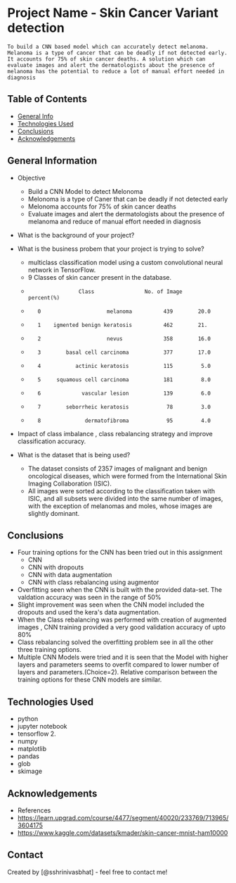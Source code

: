# Project Name - Skin Cancer Variant detection
    To build a CNN based model which can accurately detect melanoma. Melanoma is a type of cancer that can be deadly if not detected early. It accounts for 75% of skin cancer deaths. A solution which can evaluate images and alert the dermatologists about the presence of melanoma has the potential to reduce a lot of manual effort needed in diagnosis

## Table of Contents
* [General Info](#general-information)
* [Technologies Used](#technologies-used)
* [Conclusions](#conclusions)
* [Acknowledgements](#acknowledgements)

<!-- You can include any other section that is pertinent to your problem -->

## General Information
- Objective
    - Build a CNN Model to detect Melonoma
    - Melonoma is a type of Caner that can be deadly if not detected early
    - Melonoma accounts for 75% of skin cancer deaths
    - Evaluate images and alert the dermatologists about the presence of melanoma and reduce of manual effort needed in diagnosis
- What is the background of your project?
- What is the business probem that your project is trying to solve?
    -  multiclass classification model using a custom convolutional neural network in TensorFlow. 
    - 9 Classes of skin cancer present in the database.
    -                     Class                No. of Image      percent(%)
    -        0                     melanoma          439        20.0
    -        1    igmented benign keratosis          462        21.
    -        2                     nevus             358        16.0
    -        3        basal cell carcinoma           377        17.0
    -        4           actinic keratosis           115         5.0
    -        5     squamous cell carcinoma           181         8.0
    -        6             vascular lesion           139         6.0
    -        7        seborrheic keratosis            78         3.0
    -        8              dermatofibroma            95         4.0

- Impact of class imbalance , class rebalancing strategy and improve classification accuracy.
    
- What is the dataset that is being used?
    - The dataset consists of 2357 images of malignant and benign oncological diseases, which were formed from the International Skin Imaging Collaboration (ISIC).
    - All images were sorted according to the classification taken with ISIC, and all subsets were divided into the same number of images, with the exception of melanomas and moles, whose images are slightly dominant.

<!-- You don't have to answer all the questions - just the ones relevant to your project. -->

## Conclusions
- Four training options for the CNN has been tried out in this assignment
    - CNN 
    - CNN with dropouts
    - CNN with data augmentation
    - CNN with class rebalancing using augmentor
- Overfitting seen when the CNN is built with the provided data-set. The  valdation accuracy was seen in the range of 50%
- Slight improvement was seen when the CNN model included the dropouts and used the kera's data augmentation.
- When the Class rebalancing was performed with creation of augmented images , CNN training provided a very good validation accuracy of upto 80%
- Class rebalancing solved the overfitting problem see in all the other three training options.
- Multiple CNN Models were tried and it is seen that the Model with higher layers and parameters seems to overfit compared to lower number of layers and parameters.(Choice=2). Relative comparison between the training options for these CNN models are similar.

<!-- You don't have to answer all the questions - just the ones relevant to your project. -->


## Technologies Used
- python
- jupyter notebook
- tensorflow 2.
- numpy
- matplotlib
- pandas
- glob
- skimage

<!-- As the libraries versions keep on changing, it is recommended to mention the version of library used in this project -->

## Acknowledgements
- References 
 - https://learn.upgrad.com/course/4477/segment/40020/233769/713965/3604175
 - https://www.kaggle.com/datasets/kmader/skin-cancer-mnist-ham10000



## Contact
Created by [@sshrinivasbhat] - feel free to contact me!


<!-- Optional -->
<!-- ## License -->
<!-- This project is open source and available under the [... License](). -->

<!-- You don't have to include all sections - just the one's relevant to your project -->
